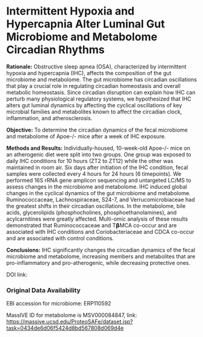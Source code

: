 # Intermittent Hypoxia and Hypercapnia Alter Luminal Gut Microbiome and Metabolome Circadian Rhythms

**Rationale:** Obstructive sleep apnea (OSA), characterized by intermittent hypoxia and hypercapnia (IHC), affects the composition of the gut microbiome and metabolome. The gut microbiome has circadian oscillations that play a crucial role in regulating circadian homeostasis and overall metabolic homeostasis. Since circadian disruption can explain how IHC can perturb many physiological regulatory systems, we hypothesized that IHC alters gut luminal dynamics by affecting the cyclical oscillations of key microbial families and metabolites known to affect the circadian clock, inflammation, and atherosclerosis. 

**Objective:** To determine the circadian dynamics of the fecal microbiome and metabolome of Apoe-/- mice after a week of IHC exposure. 

**Methods and Results:** Individually-housed, 10-week-old Apoe-/- mice on an atherogenic diet were split into two groups. One group was exposed to daily IHC conditions for 10 hours (ZT2 to ZT12) while the other was maintained in room air. Six days after initiation of the IHC condition, fecal samples were collected every 4 hours for 24 hours (6 timepoints). We performed 16S rRNA gene amplicon sequencing and untargeted LC/MS to assess changes in the microbiome and metabolome. IHC induced global changes in the cyclical dynamics of the gut microbiome and metabolome. Ruminococcaceae, Lachnospiraceae, S24-7, and Verrucomicrobiaceae had the greatest shifts in their circadian oscillations. In the metabolome, bile acids, glycerolipids (phosphocholines, phosphoethanolamines), and acylcarnitines were greatly affected. Multi-omic analysis of these results demonstrated that Ruminococcaceae and T𝝱MCA co-occur and are associated with IHC conditions and Coriobacteriaceae and CDCA co-occur and are associated with control conditions. 

**Conclusions:** IHC significantly changes the circadian dynamics of the fecal microbiome and metabolome, increasing members and metabolites that are pro-inflammatory and pro-atherogenic, while decreasing protective ones. 

DOI link:

### Original Data Availability

EBI accession for microbiome: ERP110592

MassIVE ID for metabolome is MSV000084847, link: https://massive.ucsd.edu/ProteoSAFe/dataset.jsp?task=0434de6d06f5424d8bd567808d069d4e
